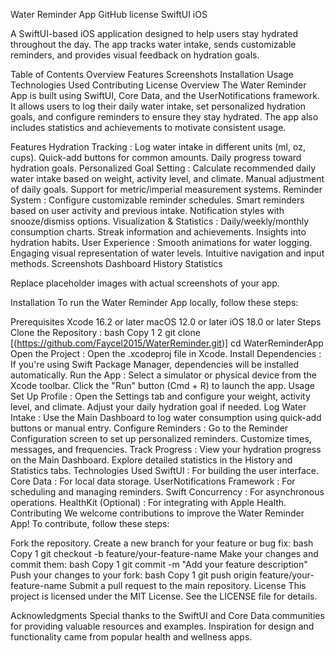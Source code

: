 Water Reminder App
GitHub license
SwiftUI
iOS

A SwiftUI-based iOS application designed to help users stay hydrated throughout the day. The app tracks water intake, sends customizable reminders, and provides visual feedback on hydration goals.

Table of Contents
Overview
Features
Screenshots
Installation
Usage
Technologies Used
Contributing
License
Overview
The Water Reminder App is built using SwiftUI, Core Data, and the UserNotifications framework. It allows users to log their daily water intake, set personalized hydration goals, and configure reminders to ensure they stay hydrated. The app also includes statistics and achievements to motivate consistent usage.

Features
Hydration Tracking :
Log water intake in different units (ml, oz, cups).
Quick-add buttons for common amounts.
Daily progress toward hydration goals.
Personalized Goal Setting :
Calculate recommended daily water intake based on weight, activity level, and climate.
Manual adjustment of daily goals.
Support for metric/imperial measurement systems.
Reminder System :
Configure customizable reminder schedules.
Smart reminders based on user activity and previous intake.
Notification styles with snooze/dismiss options.
Visualization & Statistics :
Daily/weekly/monthly consumption charts.
Streak information and achievements.
Insights into hydration habits.
User Experience :
Smooth animations for water logging.
Engaging visual representation of water levels.
Intuitive navigation and input methods.
Screenshots
Dashboard
History
Statistics

Replace placeholder images with actual screenshots of your app.

Installation
To run the Water Reminder App locally, follow these steps:

Prerequisites
Xcode 16.2 or later
macOS 12.0 or later
iOS 18.0 or later
Steps
Clone the Repository :
bash
Copy
1
2
git clone [(https://github.com/Faycel2015/WaterReminder.git)]
cd WaterReminderApp
Open the Project :
Open the .xcodeproj file in Xcode.
Install Dependencies :
If you're using Swift Package Manager, dependencies will be installed automatically.
Run the App :
Select a simulator or physical device from the Xcode toolbar.
Click the "Run" button (Cmd + R) to launch the app.
Usage
Set Up Profile :
Open the Settings tab and configure your weight, activity level, and climate.
Adjust your daily hydration goal if needed.
Log Water Intake :
Use the Main Dashboard to log water consumption using quick-add buttons or manual entry.
Configure Reminders :
Go to the Reminder Configuration screen to set up personalized reminders.
Customize times, messages, and frequencies.
Track Progress :
View your hydration progress on the Main Dashboard.
Explore detailed statistics in the History and Statistics tabs.
Technologies Used
SwiftUI : For building the user interface.
Core Data : For local data storage.
UserNotifications Framework : For scheduling and managing reminders.
Swift Concurrency : For asynchronous operations.
HealthKit (Optional) : For integrating with Apple Health.
Contributing
We welcome contributions to improve the Water Reminder App! To contribute, follow these steps:

Fork the repository.
Create a new branch for your feature or bug fix:
bash
Copy
1
git checkout -b feature/your-feature-name
Make your changes and commit them:
bash
Copy
1
git commit -m "Add your feature description"
Push your changes to your fork:
bash
Copy
1
git push origin feature/your-feature-name
Submit a pull request to the main repository.
License
This project is licensed under the MIT License. See the LICENSE file for details.

Acknowledgments
Special thanks to the SwiftUI and Core Data communities for providing valuable resources and examples.
Inspiration for design and functionality came from popular health and wellness apps.

